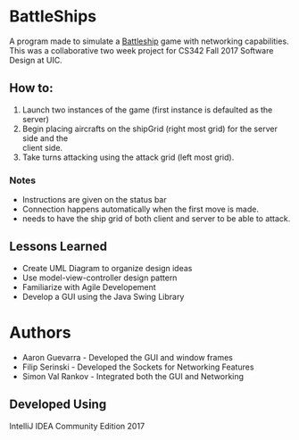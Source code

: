 # BattleShips
A program made to simulate a [Battleship](https://en.wikipedia.org/wiki/Battleship_(game)) game with networking capabilities. 
This was a collaborative two week project for CS342 Fall 2017 Software Design at UIC.
## How to:
1. Launch two instances of the game (first instance is defaulted as the server)
2. Begin placing aircrafts on the shipGrid (right most grid) for the server side and the   
   client side.
3. Take turns attacking using the attack grid (left most grid).
### Notes
 - Instructions are given on the status bar 
 - Connection happens automatically when the first move is made.
 - needs to have the ship grid of both client and server to be able to attack.
## Lessons Learned
 - Create UML Diagram to organize design ideas
 - Use model-view-controller design pattern 
 - Familiarize with Agile Developement
 - Develop a GUI using the Java Swing Library
# Authors
 - Aaron Guevarra - Developed the GUI and window frames
 - Filip Serinski - Developed the Sockets for Networking Features
 - Simon Val Rankov - Integrated both the GUI and Networking 
## Developed Using
IntelliJ IDEA Community Edition 2017
